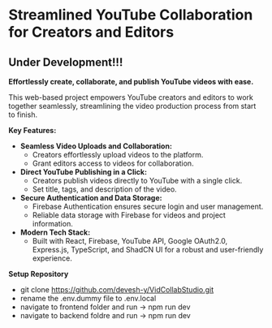 # Streamlined YouTube Collaboration for Creators and Editors

## Under Development!!!

**Effortlessly create, collaborate, and publish YouTube videos with ease.**

This web-based project empowers YouTube creators and editors to work together seamlessly, streamlining the video production process from start to finish.

**Key Features:**

- **Seamless Video Uploads and Collaboration:**
    - Creators effortlessly upload videos to the platform.
    - Grant editors access to videos for collaboration.
- **Direct YouTube Publishing in a Click:**
    - Creators publish videos directly to YouTube with a single click.
    - Set title, tags, and description of the video.
- **Secure Authentication and Data Storage:**
    - Firebase Authentication ensures secure login and user management.
    - Reliable data storage with Firebase for videos and project information.
- **Modern Tech Stack:**
    - Built with React, Firebase, YouTube API, Google OAuth2.0, Express.js, TypeScript, and ShadCN UI for a robust and user-friendly experience.

**Setup Repository**
- git clone https://github.com/devesh-y/VidCollabStudio.git
- rename the .env.dummy file to .env.local
- navigate to frontend folder and run -> npm run dev
- navigate to backend foldre and run -> npm run dev
